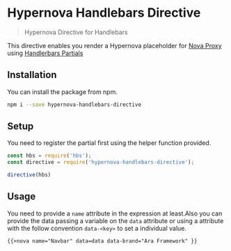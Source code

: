 # Hypernova Handlebars Directive

> Hypernova Directive for Handlebars

This directive enables you render a Hypernova placeholder for [Nova Proxy](https://github.com/ara-framework/nova-proxy) using [Handlerbars Partials](https://handlebarsjs.com/#partials)

## Installation

You can install the package from npm.

```bash
npm i --save hypernova-handlebars-directive
```

## Setup

You need to register the partial first using the helper function provided.
```js
const hbs = require('hbs');
const directive = require('hypernova-handlebars-directive');

directive(hbs)
```

## Usage

You need to provide a `name` attribute in the expression at least.Also you can provide the data passing a variable on the `data` attribute or using a attribute with the follow convention `data-<key>` to set a individual value.

```
{{>nova name="Navbar" data=data data-brand="Ara Framework" }}
```